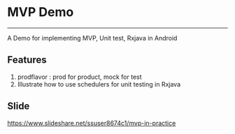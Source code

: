 # MVP Demo
------
A Demo for implementing MVP, Unit test, Rxjava in Android

## Features
1. prodflavor : prod for product, mock for test
2. Illustrate how to use schedulers for unit testing in Rxjava


## Slide
https://www.slideshare.net/ssuser8674c1/mvp-in-practice

